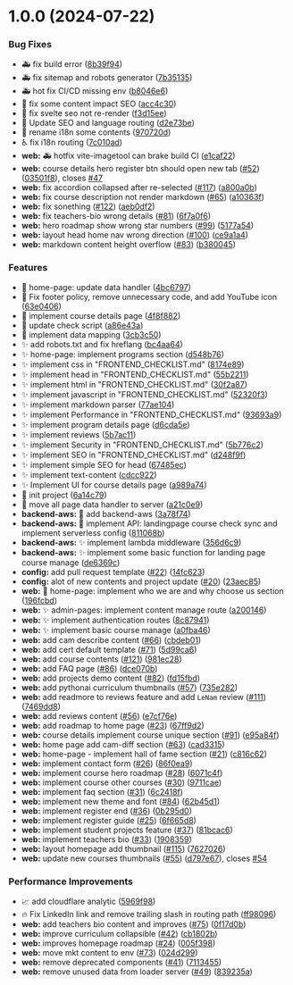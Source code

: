 # 1.0.0 (2024-07-22)


### Bug Fixes

* :ambulance: fix build error ([8b39f94](https://github.com/Gernii/cotai-education/commit/8b39f94cec4efd4aa589013cfc1d0de850c0dca8))
* :ambulance: fix sitemap and robots generator ([7b35135](https://github.com/Gernii/cotai-education/commit/7b351352f5fb70550ee7af998dbab340edd46583))
* :ambulance: hot fix CI/CD missing env ([b8046e6](https://github.com/Gernii/cotai-education/commit/b8046e67baba3209033c6443f822e942b5558737))
* :bug: fix some content impact SEO ([acc4c30](https://github.com/Gernii/cotai-education/commit/acc4c30df6547de2bf1a4a94bccdf7b9db6d6ff1))
* :bug: fix svelte seo not re-render ([f3d15ee](https://github.com/Gernii/cotai-education/commit/f3d15eec2e23a9918afa1bf273f4581b3d10ae36))
* :bug: Update SEO and language routing ([d2e73be](https://github.com/Gernii/cotai-education/commit/d2e73bed39545d368612f2a40425237632a46fc8))
* :truck: rename i18n some contents ([970720d](https://github.com/Gernii/cotai-education/commit/970720de2fc0338ef55f4caab322e10e759fc715))
* :wheelchair: fix i18n routing ([7c010ad](https://github.com/Gernii/cotai-education/commit/7c010ad522b2504df22d795deaaf3fd6c0f6e337))
* **web:** :ambulance: hotfix vite-imagetool can brake build CI ([e1caf22](https://github.com/Gernii/cotai-education/commit/e1caf22f1f2531fbe098f321076f4e3346c9fce3))
* **web:** course details hero register btn should open new tab ([#52](https://github.com/Gernii/cotai-education/issues/52)) ([03501f8](https://github.com/Gernii/cotai-education/commit/03501f800ed2b7b10a693ad29b142bb5211693c0)), closes [#47](https://github.com/Gernii/cotai-education/issues/47)
* **web:** fix accordion collapsed after re-selected ([#117](https://github.com/Gernii/cotai-education/issues/117)) ([a800a0b](https://github.com/Gernii/cotai-education/commit/a800a0bbebc181cfaec32adc662a244245cbb4f8))
* **web:** fix course description not render markdown ([#65](https://github.com/Gernii/cotai-education/issues/65)) ([a10363f](https://github.com/Gernii/cotai-education/commit/a10363f4f1085134bb5b4146a962092d5e45c04e))
* **web:** fix sonething ([#122](https://github.com/Gernii/cotai-education/issues/122)) ([aeb0df2](https://github.com/Gernii/cotai-education/commit/aeb0df2ae9c808d6889cc4db765961e4cf3594e4))
* **web:** fix teachers-bio wrong details ([#81](https://github.com/Gernii/cotai-education/issues/81)) ([6f7a0f6](https://github.com/Gernii/cotai-education/commit/6f7a0f6c5effccf690485595d9c06d202ed465c3))
* **web:** hero roadmap show wrong star numbers ([#99](https://github.com/Gernii/cotai-education/issues/99)) ([5177a54](https://github.com/Gernii/cotai-education/commit/5177a54f40b9a736c58bf4f7d45ec878b06f7edb))
* **web:** layout head home nav wrong direction ([#100](https://github.com/Gernii/cotai-education/issues/100)) ([ce9a1a4](https://github.com/Gernii/cotai-education/commit/ce9a1a4149581d0ce1083ca76e1e601ea145b2f0))
* **web:** markdown content height overflow ([#83](https://github.com/Gernii/cotai-education/issues/83)) ([b380045](https://github.com/Gernii/cotai-education/commit/b38004566d999f8158be4ca745274c6b37402335))


### Features

* :bento: home-page: update data handler ([4bc6797](https://github.com/Gernii/cotai-education/commit/4bc6797ad10f7c9dd6c2067636d67fb75e54aea4))
* :construction: Fix footer policy, remove unnecessary code, and add YouTube icon ([63e0406](https://github.com/Gernii/cotai-education/commit/63e04066fbd4b1b8aab2cd222c072d5f13d3f887))
* :construction: implement course details page ([4f8f882](https://github.com/Gernii/cotai-education/commit/4f8f882f69755e3de84b87a5ce56e85b33618604))
* :green_heart: update check script ([a86e43a](https://github.com/Gernii/cotai-education/commit/a86e43a366cbfc9e6f4c4629c2a80f4871b238db))
* :hammer: implement data mapping ([3cb3c50](https://github.com/Gernii/cotai-education/commit/3cb3c50ac5aa29c13f328dc82e3703d7d402c731))
* :sparkles: add robots.txt and fix hreflang ([bc4aa64](https://github.com/Gernii/cotai-education/commit/bc4aa64c629d4de8d9bf2fec0c1e9055ed6b5a10))
* :sparkles: home-page: implement programs section ([d548b76](https://github.com/Gernii/cotai-education/commit/d548b766d9e4ae408f563d782527a5bf7932eaf5))
* :sparkles: implement css in "FRONTEND_CHECKLIST.md" ([8174e89](https://github.com/Gernii/cotai-education/commit/8174e89c628874412d1364b3db5469e9a25a3bdb))
* :sparkles: implement head in "FRONTEND_CHECKLIST.md" ([55b2211](https://github.com/Gernii/cotai-education/commit/55b221169a1b6cef391380f15809f2585b323d71))
* :sparkles: implement html in "FRONTEND_CHECKLIST.md" ([30f2a87](https://github.com/Gernii/cotai-education/commit/30f2a8702021420b08089296a357e7887fecfc67))
* :sparkles: implement javascript in "FRONTEND_CHECKLIST.md" ([52320f3](https://github.com/Gernii/cotai-education/commit/52320f3251bd32d8691afca19370a066f0827afb))
* :sparkles: implement markdown parser ([77ae104](https://github.com/Gernii/cotai-education/commit/77ae1045ac3b2c69676866fe6792edf01905ff3e))
* :sparkles: implement Performance in "FRONTEND_CHECKLIST.md" ([93693a9](https://github.com/Gernii/cotai-education/commit/93693a9ab42163307c9fbb0a5174c030f13a1709))
* :sparkles: implement program details page ([d6cda5e](https://github.com/Gernii/cotai-education/commit/d6cda5e57783e58bfaadfa59ff43ad1fe8947340))
* :sparkles: implement reviews ([5b7ac11](https://github.com/Gernii/cotai-education/commit/5b7ac1138a3325f5290812c5211a7f427cd45bac))
* :sparkles: implement Security in "FRONTEND_CHECKLIST.md" ([5b776c2](https://github.com/Gernii/cotai-education/commit/5b776c28d1b739988a9315d583455573a54f39c9))
* :sparkles: implement SEO in "FRONTEND_CHECKLIST.md" ([d248f9f](https://github.com/Gernii/cotai-education/commit/d248f9f2ce5b3c26d4cf8082d0add7b4549137fd))
* :sparkles: implement simple SEO for head ([67485ec](https://github.com/Gernii/cotai-education/commit/67485ece3010f18d70e7077a5d005737e41e2e83))
* :sparkles: implement text-content ([cdcc922](https://github.com/Gernii/cotai-education/commit/cdcc9225e637ea3c5784fcca4ab29ec8ebeae936))
* :sparkles: Implement UI for course details page ([a989a74](https://github.com/Gernii/cotai-education/commit/a989a74256d6e382b3c16f8c27b9ad85cc298984))
* :tada: init project ([6a14c79](https://github.com/Gernii/cotai-education/commit/6a14c79c4d3b85deac04a94915c8fa74fd1b17c4))
* :truck: move all page data handler to server ([a21c0e9](https://github.com/Gernii/cotai-education/commit/a21c0e910fc7c5caa34deefa91f89b883c92dc33))
* **backend-aws:** :rocket: add backend-aws ([3a78f74](https://github.com/Gernii/cotai-education/commit/3a78f74e02e8a4bca2704751d4a9a1f22f0d47a6))
* **backend-aws:** :rocket: implement API: landingpage course check sync and implement serverless config ([811068b](https://github.com/Gernii/cotai-education/commit/811068b574821d7796b6e411a3affc8e5f51343c))
* **backend-aws:** :sparkles: implement lambda middleware ([356d6c9](https://github.com/Gernii/cotai-education/commit/356d6c9ba56d8df1acd97a4812195b8c8afb4f9e))
* **backend-aws:** :sparkles: implement some basic function for landing page course manage ([de6369c](https://github.com/Gernii/cotai-education/commit/de6369cbaca73e6a8e79f762df51e7a1d0c69eb0))
* **config:** add pull request template ([#22](https://github.com/Gernii/cotai-education/issues/22)) ([14fc623](https://github.com/Gernii/cotai-education/commit/14fc62351b47e6e86cf6ed8d17df5f02c6ce5a3d))
* **config:** alot of new contents and project update ([#20](https://github.com/Gernii/cotai-education/issues/20)) ([23aec85](https://github.com/Gernii/cotai-education/commit/23aec85984f0b8ec6a452ad1c34f12caedb21d20))
* **web:** :construction: home-page: implement who we are and why choose us section ([196fcbd](https://github.com/Gernii/cotai-education/commit/196fcbd1b43f639c45a8f3c296e30889768a0306))
* **web:** :sparkles: admin-pages: implement content manage route ([a200146](https://github.com/Gernii/cotai-education/commit/a200146bc7a07fac0927d29e3282a8479c2c481f))
* **web:** :sparkles: implement authentication routes ([8c87941](https://github.com/Gernii/cotai-education/commit/8c87941b77fa77241b045e580b65efe195009da5))
* **web:** :sparkles: implement basic course manage ([a0fba46](https://github.com/Gernii/cotai-education/commit/a0fba466a37d54c0206297d387ff8d0f0ba27b45))
* **web:** add cam describe content ([#66](https://github.com/Gernii/cotai-education/issues/66)) ([cbdeb01](https://github.com/Gernii/cotai-education/commit/cbdeb01c508fb45edcd3dc70a0b28eec667e4204))
* **web:** add cert default template ([#71](https://github.com/Gernii/cotai-education/issues/71)) ([5d99ca6](https://github.com/Gernii/cotai-education/commit/5d99ca6d8a712e49972fc88046379933b45fb22f))
* **web:** add course contents ([#121](https://github.com/Gernii/cotai-education/issues/121)) ([981ec28](https://github.com/Gernii/cotai-education/commit/981ec28efa6311c46f784cab686d8ff7f3bf78ce))
* **web:** add FAQ page ([#86](https://github.com/Gernii/cotai-education/issues/86)) ([dce070b](https://github.com/Gernii/cotai-education/commit/dce070bd9426cfcadf2cad06ca80ba18022cace6))
* **web:** add projects demo content ([#82](https://github.com/Gernii/cotai-education/issues/82)) ([fd15fbd](https://github.com/Gernii/cotai-education/commit/fd15fbd3c57e8501fdfc537807c842690c09e902))
* **web:** add pythonai curriculum thumbnails ([#57](https://github.com/Gernii/cotai-education/issues/57)) ([735e282](https://github.com/Gernii/cotai-education/commit/735e2823468725fd7bc8314cd0cd9b600a5ff950))
* **web:** add readmore to reviews feature and add `LeNam` review ([#111](https://github.com/Gernii/cotai-education/issues/111)) ([7469dd8](https://github.com/Gernii/cotai-education/commit/7469dd8df2a39af9d21f2984d90a074aea72b67e))
* **web:** add reviews content ([#56](https://github.com/Gernii/cotai-education/issues/56)) ([e7cf76e](https://github.com/Gernii/cotai-education/commit/e7cf76e2b837fabc539edeee7fd1e3a9ba9231da))
* **web:** add roadmap to home page ([#23](https://github.com/Gernii/cotai-education/issues/23)) ([67ff9d2](https://github.com/Gernii/cotai-education/commit/67ff9d250f45cdfa4e38a8c9eaeecc2cad06b809))
* **web:** course details implement course unique section ([#91](https://github.com/Gernii/cotai-education/issues/91)) ([e95a84f](https://github.com/Gernii/cotai-education/commit/e95a84f32d6a4d33a6e92e012ccfc446330ad786))
* **web:** home page add cam-diff section ([#63](https://github.com/Gernii/cotai-education/issues/63)) ([cad3315](https://github.com/Gernii/cotai-education/commit/cad3315283f8912fdcb699ac95da875801d7f634))
* **web:** home-page - implement hall of fame section ([#21](https://github.com/Gernii/cotai-education/issues/21)) ([c816c62](https://github.com/Gernii/cotai-education/commit/c816c62aa7c496ab201c5bd754ffe5cd02f68cbe))
* **web:** implement contact form ([#26](https://github.com/Gernii/cotai-education/issues/26)) ([86f0ea9](https://github.com/Gernii/cotai-education/commit/86f0ea9fc9fddb30caa8c9405f685ff47eeec8c8))
* **web:** implement course hero roadmap ([#28](https://github.com/Gernii/cotai-education/issues/28)) ([6071c4f](https://github.com/Gernii/cotai-education/commit/6071c4f104ea17535d2baf70f9fc2c5b19df344d))
* **web:** implement course other courses ([#30](https://github.com/Gernii/cotai-education/issues/30)) ([9711cae](https://github.com/Gernii/cotai-education/commit/9711cae58f841f488a5c4dcf7fcee6215afc41bb))
* **web:** implement faq section ([#31](https://github.com/Gernii/cotai-education/issues/31)) ([6c2418f](https://github.com/Gernii/cotai-education/commit/6c2418f917868e8801723e0c755230c205402623))
* **web:** implement new theme and font ([#84](https://github.com/Gernii/cotai-education/issues/84)) ([62b45d1](https://github.com/Gernii/cotai-education/commit/62b45d14e5394ed58a3712f2142594bcd1bb6f7a))
* **web:** implement register end ([#36](https://github.com/Gernii/cotai-education/issues/36)) ([0b295d0](https://github.com/Gernii/cotai-education/commit/0b295d0b7866a94baf9169dadc7f3b9450efb221))
* **web:** implement register guide ([#25](https://github.com/Gernii/cotai-education/issues/25)) ([6f665d8](https://github.com/Gernii/cotai-education/commit/6f665d8c319412fc62c0d80b6f085c4dff40ed6e))
* **web:** implement student projects feature ([#37](https://github.com/Gernii/cotai-education/issues/37)) ([81bcac6](https://github.com/Gernii/cotai-education/commit/81bcac63abe7c51da523bd2b7c1f8b0b3e845d09))
* **web:** implement teachers bio ([#33](https://github.com/Gernii/cotai-education/issues/33)) ([1908359](https://github.com/Gernii/cotai-education/commit/1908359e73338a389f3a41ea0d14773531d184b9))
* **web:** layout homepage add thumbnail ([#115](https://github.com/Gernii/cotai-education/issues/115)) ([7627026](https://github.com/Gernii/cotai-education/commit/7627026b2cde32296167630c2fa9469fcd780075))
* **web:** update new courses thumbnails ([#55](https://github.com/Gernii/cotai-education/issues/55)) ([d797e67](https://github.com/Gernii/cotai-education/commit/d797e67cc6eb6830f556106e7d975728694f8eca)), closes [#54](https://github.com/Gernii/cotai-education/issues/54)


### Performance Improvements

* :chart_with_upwards_trend: add cloudflare analytic ([5969f98](https://github.com/Gernii/cotai-education/commit/5969f98a9e77fcad31bf01e9140875589d376d22))
* :fire: Fix LinkedIn link and remove trailing slash in routing path ([ff98096](https://github.com/Gernii/cotai-education/commit/ff980964273a951c097e6c70c8511eca7be1d307))
* **web:** add teachers bio content and improves ([#75](https://github.com/Gernii/cotai-education/issues/75)) ([0f17d0b](https://github.com/Gernii/cotai-education/commit/0f17d0b753075e4771adb6ef224d4074930953b8))
* **web:** improve curriculum collapsible ([#42](https://github.com/Gernii/cotai-education/issues/42)) ([cb1802b](https://github.com/Gernii/cotai-education/commit/cb1802b3c3d81ec5d39b593048bb2d007dc8fdb6))
* **web:** improves homepage roadmap ([#24](https://github.com/Gernii/cotai-education/issues/24)) ([005f398](https://github.com/Gernii/cotai-education/commit/005f39889780524094d81c899f734e7fa24adecb))
* **web:** move mkt content to env ([#73](https://github.com/Gernii/cotai-education/issues/73)) ([024d299](https://github.com/Gernii/cotai-education/commit/024d2991a2c2d3cc70e2566b62aa32206a495d2a))
* **web:** remove deprecated components ([#41](https://github.com/Gernii/cotai-education/issues/41)) ([7113455](https://github.com/Gernii/cotai-education/commit/711345598cfd28a855e384199cf6ba5218e0896b))
* **web:** remove unused data from loader server ([#49](https://github.com/Gernii/cotai-education/issues/49)) ([839235a](https://github.com/Gernii/cotai-education/commit/839235abf190f588e14cb2900bc09f98cfa2f10a))
